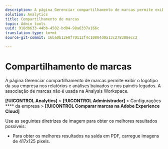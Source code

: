 ```yaml
---
description: A página Gerenciar compartilhamento de marcas permite exibir o logotipo de sua empresa nos relatórios baixados.
solution: Analytics
title: Compartilhamento de marcas
topic: Admin tools
uuid: 918db633-44bb-4502-bd04-98a6337a166c
translation-type: tm+mt
source-git-commit: 16ba0b12e0f70112f4c10804d0a13c278388ecc2

---
```



# Compartilhamento de marcas

A página Gerenciar compartilhamento de marcas permite exibir o logotipo da sua empresa nos relatórios e análises baixados e nos painéis legados. A associação de marcas não é usada na Analysis Workspace.

**[!UICONTROL Analytics]** &gt; **[!UICONTROL Administrador]** &gt; Configurações **** da empresa &gt; **[!UICONTROL Comparar marcas na Adobe Experience Cloud]**

Use as seguintes diretrizes de imagem para obter os melhores resultados possíveis:

* Para obter os melhores resultados na saída em PDF, carregue imagens de 417x125 pixels.
